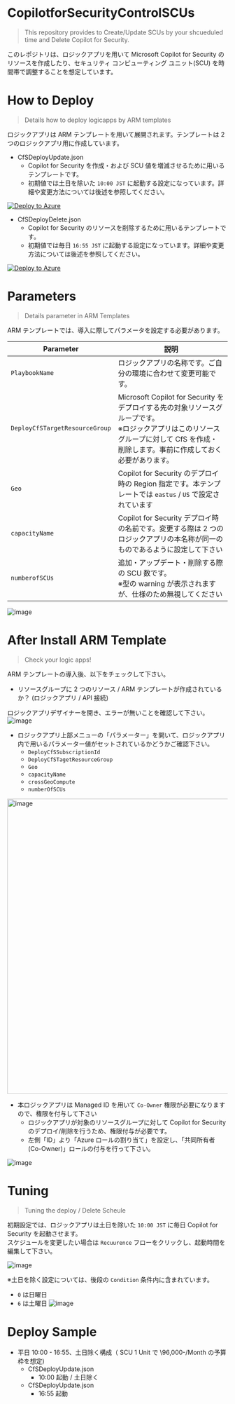 # CopilotforSecurityControlSCUs
> This repository provides to Create/Update SCUs by your shcueduled time and Delete Copilot for Security. 

このレポジトリは、ロジックアプリを用いて Microsoft Copilot for Security のリソースを作成したり、セキュリティ コンピューティング ユニット(SCU) を時間帯で調整することを想定しています。

# How to Deploy
> Details how to deploy logicapps by ARM templates

ロジックアプリは ARM テンプレートを用いて展開されます。テンプレートは 2 つのロジックアプリ用に作成しています。<BR>
- CfSDeployUpdate.json
  - Copilot for Security を作成・および SCU 値を増減させるために用いるテンプレートです。
  - 初期値では土日を除いた ``10:00 JST`` に起動する設定になっています。詳細や変更方法については後述を参照してください。

[![Deploy to Azure](https://aka.ms/deploytoazurebutton)](https://portal.azure.com/#create/Microsoft.Template/uri/https%3A%2F%2Fraw.githubusercontent.com%2Fhisashin0728%2FCopilotforSecurityControlSCUs%2Fmain%2FCfSDeployUpdate.json)

- CfSDeployDelete.json
  - Copilot for Security のリソースを削除するために用いるテンプレートです。
  - 初期値では毎日 ``16:55 JST`` に起動する設定になっています。詳細や変更方法については後述を参照してください。

[![Deploy to Azure](https://aka.ms/deploytoazurebutton)](https://portal.azure.com/#create/Microsoft.Template/uri/https%3A%2F%2Fraw.githubusercontent.com%2Fhisashin0728%2FCopilotforSecurityControlSCUs%2Fmain%2FCfSDeployDelete.json)

# Parameters
> Details parameter in ARM Templates

ARM テンプレートでは、導入に際してパラメータを設定する必要があります。

| Parameter | 説明 |
| ---- | ---- |
| ``PlaybookName`` | ロジックアプリの名称です。ご自分の環境に合わせて変更可能です。 |
| ``DeployCfSTargetResourceGroup`` | Microsoft Copilot for Security をデプロイする先の対象リソースグループです。<BR>※ロジックアプリはこのリソースグループに対して CfS を作成・削除します。事前に作成しておく必要があります。 |
| ``Geo`` | Copilot for Security のデプロイ時の Region 指定です。本テンプレートでは ``eastus`` / ``US`` で設定されています |
| ``capacityName`` | Copilot for Security デプロイ時の名前です。変更する際は 2 つのロジックアプリの本名称が同一のものであるように設定して下さい |
| ``numberofSCUs`` | 追加・アップデート・削除する際の SCU 数です。<BR>※型の warning が表示されますが、仕様のため無視してください |

![image](https://github.com/hisashin0728/CopilotforSecurityControlSCUs/assets/55295601/c09fb338-88ef-402d-9378-c30e70ac80c1)

# After Install ARM Template
> Check your logic apps!

ARM テンプレートの導入後、以下をチェックして下さい。<br>
- リソースグループに 2 つのリソース / ARM テンプレートが作成されているか？ (ロジックアプリ / API 接続)

ロジックアプリデザイナーを開き、エラーが無いことを確認して下さい。<br>
![image](https://github.com/hisashin0728/CopilotforSecurityControlSCUs/assets/55295601/367cd303-bce9-4a72-ac6e-763d00f55c8f)

- ロジックアプリ上部メニューの「パラメーター」を開いて、ロジックアプリ内で用いるパラメーター値がセットされているかどうかご確認下さい。
  - ``DeployCfSSubscriptionId``
  - ``DeployCfSTagetResourceGroup``
  - ``Geo``
  - ``capacityName``
  - ``crossGeoCompute``
  - ``numberOfSCUs``
<img width="674" alt="image" src="https://github.com/hisashin0728/CopilotforSecurityControlSCUs/assets/55295601/407dc46d-31ce-424f-ad1a-0b505b351e6b">

- 本ロジックアプリは Managed ID を用いて ``Co-Owner`` 権限が必要になりますので、権限を付与して下さい
  - ロジックアプリが対象のリソースグループに対して Copilot for Security のデプロイ/削除を行うため、権限付与が必要です。
  - 左側「ID」より「Azure ロールの割り当て」を設定し、「共同所有者 (Co-Owner)」ロールの付与を行って下さい。

![image](https://github.com/hisashin0728/CopilotforSecurityControlSCUs/assets/55295601/ae4b0660-7895-4016-80af-499444a8c565)
 
# Tuning
> Tuning the deploy / Delete Scheule

初期設定では、ロジックアプリは土日を除いた ``10:00 JST`` に毎日 Copilot for Security を起動させます。<br>
スケジュールを変更したい場合は ``Recuurence`` フローをクリックし、起動時間を編集して下さい。<br>

![image](https://github.com/hisashin0728/CopilotforSecurityControlSCUs/assets/55295601/bcf0c750-00a5-413a-b03d-92c4bb7f9458)<br>

※土日を除く設定については、後段の ``Condition`` 条件内に含まれています。
  - ``0`` は日曜日
  - ``6`` は土曜日
![image](https://github.com/hisashin0728/CopilotforSecurityControlSCUs/assets/55295601/da098254-0662-4234-a4cb-6ce81cebcdcd)

# Deploy Sample
- 平日 10:00 - 16:55、土日除く構成（ SCU 1 Unit で \96,000-/Month の予算枠を想定)
  - CfSDeployUpdate.json
    - 10:00 起動 / 土日除く 
  - CfSDeployUpdate.json
    - 16:55 起動
